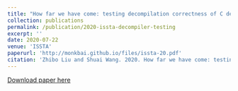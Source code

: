 ```yaml
---
title: "How far we have come: testing decompilation correctness of C decompilers"
collection: publications
permalink: /publication/2020-issta-decompiler-testing
excerpt: ''
date: 2020-07-22
venue: 'ISSTA'
paperurl: 'http://monkbai.github.io/files/issta-20.pdf'
citation: 'Zhibo Liu and Shuai Wang. 2020. How far we have come: testing decompilation correctness of C decompilers. In Proceedings of the 29th ACM SIGSOFT International Symposium on Software Testing and Analysis (ISSTA 2020). Association for Computing Machinery, New York, NY, USA, 475–487.'
---
```


[Download paper here](http://monkbai.github.io/files/issta-20.pdf)

